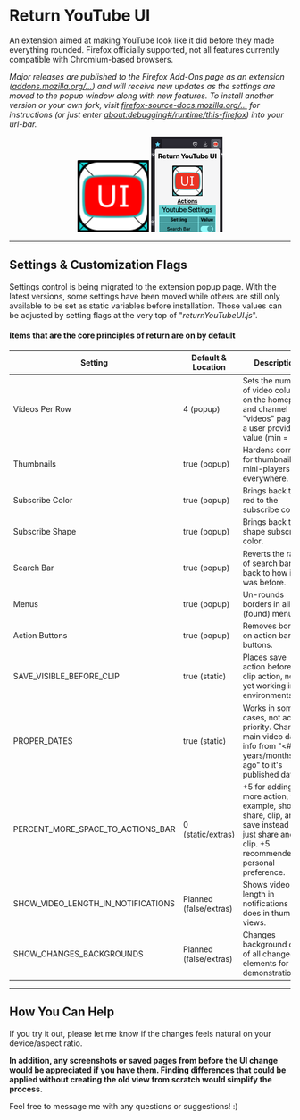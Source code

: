 # Return YouTube UI

An extension aimed at making YouTube look like it did before they made everything rounded. Firefox officially supported, not all features currently compatible with Chromium-based browsers.


_Major releases are published to the Firefox Add-Ons page as an extension ([addons.mozilla.org/...](https://addons.mozilla.org/en-US/firefox/addon/return-youtube-ui/)) and will receive new updates as the settings are moved to the popup window along with new features. To install another version or your own fork, visit [firefox-source-docs.mozilla.org/...](https://firefox-source-docs.mozilla.org/devtools-user/about_colon_debugging/index.html) for instructions (or just enter [about:debugging#/runtime/this-firefox](https://addons.mozilla.org/en-US/firefox/addon/return-youtube-ui/)) into your url-bar._

<div style="text-align: center;">
    <img src="./icons/ReturnYouTubeUIIconV2R2_512.png" alt="[Return YouTube UI Logo]" width="128" height="auto" />
    <img src="./Screenshots/PopupPageFullSettings_latestTOP.png" alt="[Return YouTube UI Logo]" width="128" height="auto" />
</div>

---

## Settings & Customization Flags

Settings control is being migrated to the extension popup page. With the latest versions, some settings have been moved while others are still only available to be set as static variables before installation. Those values can be adjusted by setting flags at the very top of "_returnYouTubeUI.js_".

#### Items that are the core principles of return are on by default
| Setting                            | Default & Location     | Description                                                                                                                                      |
|------------------------------------|------------------------|--------------------------------------------------------------------------------------------------------------------------------------------------|
| Videos Per Row                     | 4 (popup)              | Sets the number of video columns on the homepage and channel "videos" pages to a user provided value (min = 1).                                  |
| Thumbnails                         | true (popup)           | Hardens corners for thumbnails mini-players everywhere.                                                                                          |
| Subscribe Color                    | true (popup)           | Brings back the red to the subscribe color.                                                                                                      |
| Subscribe Shape                    | true (popup)           | Brings back the shape subscribe color.                                                                                                           |
| Search Bar                         | true (popup)           | Reverts the radius of search bar back to how it was before.                                                                                      |
| Menus                              | true (popup)           | Un-rounds borders in all (found) menus.                                                                                                          |
| Action Buttons                     | true (popup)           | Removes borders on action bar buttons.                                                                                                           |
| SAVE_VISIBLE_BEFORE_CLIP           | true (static)          | Places save action before the clip action, not yet working in all environments.                                                                  |
| PROPER_DATES                       | true (static)          | Works in some cases, not active priority. Changes main video date info from "<#> years/months/etc. ago" to it's published date.                  |
| PERCENT_MORE_SPACE_TO_ACTIONS_BAR  | 0 (static/extras)      | +5 for adding one more action, for example, showing share, clip, and save instead of just share and clip. +5 recommended by personal preference. |
| SHOW_VIDEO_LENGTH_IN_NOTIFICATIONS | Planned (false/extras) | Shows video length in notifications like it does in thumbnail views.                                                                             |
| SHOW_CHANGES_BACKGROUNDS           | Planned (false/extras) | Changes background color of all changed elements for demonstration.                                                                              |

<hr/>

## How You Can Help

If you try it out, please let me know if the changes feels natural on your device/aspect ratio.

**In addition, any screenshots or saved pages from before the UI change would be appreciated if you have them. Finding differences that could be applied without creating the old view from scratch would simplify the process.**

Feel free to message me with any questions or suggestions! :)
